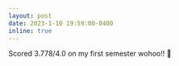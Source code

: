 ```yaml
---
layout: post
date: 2023-1-10 19:59:00-0400
inline: true
---
```


Scored 3.778/4.0 on my first semester wohoo!! 🥳
